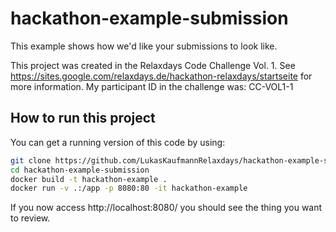 # hackathon-example-submission
This example shows how we'd like your submissions to look like.

This project was created in the Relaxdays Code Challenge Vol. 1. See https://sites.google.com/relaxdays.de/hackathon-relaxdays/startseite for more information. My participant ID in the challenge was: CC-VOL1-1

## How to run this project
You can get a running version of this code by using:
```bash
git clone https://github.com/LukasKaufmannRelaxdays/hackathon-example-submission.git
cd hackathon-example-submission
docker build -t hackathon-example .
docker run -v .:/app -p 8080:80 -it hackathon-example
```
If you now access http://localhost:8080/ you should see the thing you want to review.

